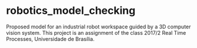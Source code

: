 # robotics_model_checking
Proposed model for an industrial robot workspace guided by a 3D computer vision system. This project is an assignment of the class 2017/2 Real Time Processes, Universidade de Brasília.
